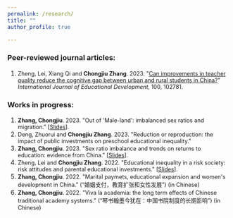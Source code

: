 ```yaml
---
permalink: /research/
title: ""
author_profile: true

---
```


### Peer-reviewed journal articles:
1. <span style="font-size:0.9em;">Zheng, Lei, Xiang Qi and **Chongjiu Zhang**. 2023. "[Can improvements in teacher quality reduce the cognitive gap between urban and rural students in China?](https://www.sciencedirect.com/science/article/abs/pii/S0738059323000573)" *International Journal of Educational Development*, 100, 102781.

### Works in progress:
1. <span style="font-size:0.9em;">**Zhang, Chongjiu**. 2023. "Out of 'Male-land': imbalanced sex ratios and migration."
   [[Slides](http://zhangchongjiu.github.io/assets/slides/Slides_Out_of_Male_land_230818.pdf)].
1. <span style="font-size:0.9em;">Deng, Zhuorui and **Chongjiu Zhang**. 2023. "Reduction or reproduction: the impact of public investments on preschool educational inequality."
1. <span style="font-size:0.9em;">**Zhang, Chongjiu**. 2023. "Sex ratio imbalance and trends on returns to education: evidence from China."
   [[Slides](http://zhangchongjiu.github.io/assets/slides/Slides_Return_education_231202.pdf)].
1. <span style="font-size:0.9em;">Zheng, Lei and **Chongjiu Zhang**. 2022. "Educational inequality in a risk society: risk attitudes and parental educational investments​."
   [[Slides](http://zhangchongjiu.github.io/assets/slides/Slides_Risk_attitude_Educational_investments_221217.pdf)].
1. <span style="font-size:0.9em;">**Zhang, Chongjiu**. 2022. "Marital paymets, educational expansion and women's development in China." (“婚姻支付，教育扩张和女性发展”) (in Chinese)
1. <span style="font-size:0.9em;">**Zhang, Chongjiu**. 2022. "Viva la academia: the long term effects of Chinese traditional academy systems." (“琴书翰墨今犹在：中国书院制度的长期影响”) (in Chinese)
